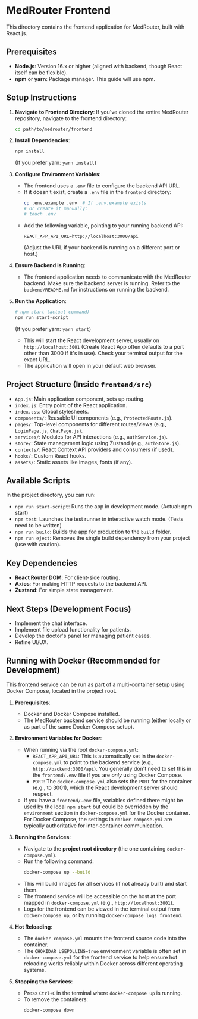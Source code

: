 # MedRouter Frontend

This directory contains the frontend application for MedRouter, built with React.js.

## Prerequisites

*   **Node.js**: Version 16.x or higher (aligned with backend, though React itself can be flexible).
*   **npm** or **yarn**: Package manager. This guide will use npm.

## Setup Instructions

1.  **Navigate to Frontend Directory**:
    If you've cloned the entire MedRouter repository, navigate to the frontend directory:
    ```bash
    cd path/to/medrouter/frontend
    ```

2.  **Install Dependencies**:
    ```bash
    npm install
    ```
    (If you prefer yarn: `yarn install`)

3.  **Configure Environment Variables**:
    *   The frontend uses a `.env` file to configure the backend API URL.
    *   If it doesn't exist, create a `.env` file in the `frontend` directory:
        ```bash
        cp .env.example .env  # If .env.example exists
        # Or create it manually:
        # touch .env
        ```
    *   Add the following variable, pointing to your running backend API:
        ```
        REACT_APP_API_URL=http://localhost:3000/api
        ```
        (Adjust the URL if your backend is running on a different port or host.)

4.  **Ensure Backend is Running**:
    *   The frontend application needs to communicate with the MedRouter backend. Make sure the backend server is running. Refer to the `backend/README.md` for instructions on running the backend.

5.  **Run the Application**:
    ```bash
    # npm start (actual command)
    npm run start-script
    ```
    (If you prefer yarn: `yarn start`)
    *   This will start the React development server, usually on `http://localhost:3001` (Create React App often defaults to a port other than 3000 if it's in use). Check your terminal output for the exact URL.
    *   The application will open in your default web browser.

## Project Structure (Inside `frontend/src`)

*   `App.js`: Main application component, sets up routing.
*   `index.js`: Entry point of the React application.
*   `index.css`: Global stylesheets.
*   `components/`: Reusable UI components (e.g., `ProtectedRoute.js`).
*   `pages/`: Top-level components for different routes/views (e.g., `LoginPage.js`, `ChatPage.js`).
*   `services/`: Modules for API interactions (e.g., `authService.js`).
*   `store/`: State management logic using Zustand (e.g., `authStore.js`).
*   `contexts/`: React Context API providers and consumers (if used).
*   `hooks/`: Custom React hooks.
*   `assets/`: Static assets like images, fonts (if any).

## Available Scripts

In the project directory, you can run:

*   `npm run start-script`: Runs the app in development mode. (Actual: npm start)
*   `npm test`: Launches the test runner in interactive watch mode. (Tests need to be written)
*   `npm run build`: Builds the app for production to the `build` folder.
*   `npm run eject`: Removes the single build dependency from your project (use with caution).

## Key Dependencies

*   **React Router DOM**: For client-side routing.
*   **Axios**: For making HTTP requests to the backend API.
*   **Zustand**: For simple state management.

## Next Steps (Development Focus)

*   Implement the chat interface.
*   Implement file upload functionality for patients.
*   Develop the doctor's panel for managing patient cases.
*   Refine UI/UX.
## Running with Docker (Recommended for Development)

This frontend service can be run as part of a multi-container setup using Docker Compose, located in the project root.

1.  **Prerequisites**:
    *   Docker and Docker Compose installed.
    *   The MedRouter backend service should be running (either locally or as part of the same Docker Compose setup).

2.  **Environment Variables for Docker**:
    *   When running via the root `docker-compose.yml`:
        *   `REACT_APP_API_URL`: This is automatically set in the `docker-compose.yml` to point to the backend service (e.g., `http://backend:3000/api`). You generally don't need to set this in the `frontend/.env` file if you are *only* using Docker Compose.
        *   `PORT`: The `docker-compose.yml` also sets the `PORT` for the container (e.g., to 3001), which the React development server should respect.
    *   If you have a `frontend/.env` file, variables defined there might be used by the local `npm start` but could be overridden by the `environment` section in `docker-compose.yml` for the Docker container. For Docker Compose, the settings in `docker-compose.yml` are typically authoritative for inter-container communication.

3.  **Running the Services**:
    *   Navigate to the **project root directory** (the one containing `docker-compose.yml`).
    *   Run the following command:
        ```bash
        docker-compose up --build
        ```
    *   This will build images for all services (if not already built) and start them.
    *   The frontend service will be accessible on the host at the port mapped in `docker-compose.yml` (e.g., `http://localhost:3001`).
    *   Logs for the frontend can be viewed in the terminal output from `docker-compose up`, or by running `docker-compose logs frontend`.

4.  **Hot Reloading**:
    *   The `docker-compose.yml` mounts the frontend source code into the container.
    *   The `CHOKIDAR_USEPOLLING=true` environment variable is often set in `docker-compose.yml` for the frontend service to help ensure hot reloading works reliably within Docker across different operating systems.

5.  **Stopping the Services**:
    *   Press `Ctrl+C` in the terminal where `docker-compose up` is running.
    *   To remove the containers:
        ```bash
        docker-compose down
        ```
